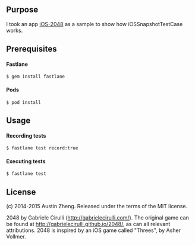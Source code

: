 Purpose
------------

I took an app [iOS-2048](https://github.com/austinzheng/swift-2048) as a sample to show how iOSSnapshotTestCase works.

Prerequisites
------------

#### Fastlane
    $ gem install fastlane
    
#### Pods
    $ pod install
    
Usage
------------

#### Recording tests
    $ fastlane test record:true

#### Executing tests
    $ fastlane test

License
-------
(c) 2014-2015 Austin Zheng. Released under the terms of the MIT license.

2048 by Gabriele Cirulli (http://gabrielecirulli.com/). The original game can be found at http://gabrielecirulli.github.io/2048/, as can all relevant attributions. 2048 is inspired by an iOS game called "Threes", by Asher Vollmer.

